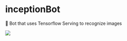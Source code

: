 # inceptionBot
🤖 Bot that uses Tensorflow Serving to recognize images

![](https://i.imgur.com/puaC8l3.png)
